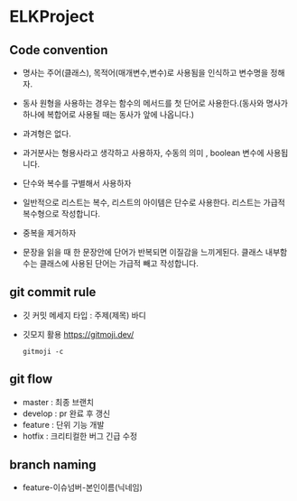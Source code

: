 # ELKProject

## Code convention

- 명사는 주어(클래스), 목적어(매개변수,변수)로 사용됨을 인식하고 변수명을 정해자.

- 동사 원형을 사용하는 경우는 함수의 메서드를 첫 단어로 사용한다.(동사와 명사가 하나에 복합어로 사용될 때는 동사가 앞에 나옵니다.)

- 과겨형은 없다.

- 과거분사는 형용사라고 생각하고 사용하자, 수동의 의미 , boolean 변수에 사용됩니다.

- 단수와 복수를 구별해서 사용하자

- 일반적으로 리스트는 복수, 리스트의 아이템은 단수로 사용한다. 리스트는 가급적 복수형으로 작성합니다.

- 중복을 제거하자

- 문장을 읽을 때 한 문장안에 단어가 반복되면 이질감을 느끼게된다. 클래스 내부함수는 클래스에 사용된 단어는 가급적 빼고 작성합니다.


## git commit rule

- 깃 커밋 메세지
  타입 : 주제(제목) 
  바디

- 깃모지 활용
  https://gitmoji.dev/
  ```
  gitmoji -c
  ```


## git flow
- master : 최종 브랜치 
- develop : pr 완료 후 갱신
- feature : 단위 기능 개발
- hotfix : 크리티컬한 버그 긴급 수정

## branch naming
- feature-이슈넘버-본인이름(닉네임)

